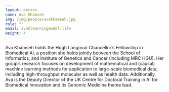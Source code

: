 ```yaml
---
layout: person
name: Ava Khamseh
img: /img/people/avakhamseh.jpg
role: ""
email: ava@learningmodel.life
weight: 4
---
```


Ava Khamseh holds the Hugh Langmuir Chancellor’s Fellowship in Biomedical AI, a position she holds jointly between the School of Informatics, and Institute of Genetics and Cancer (including MRC HGU). Her group’s research focuses on development of mathematical and (causal) machine learning methods for application to large-scale biomedical data, including high-throughput molecular as well as health data. Additionally, Ava is the Deputy Director of the UK Centre for Doctoral Training in AI for Biomedical Innovation and its Genomic Medicine theme lead.